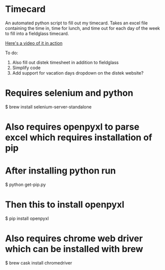 # Timecard
An automated python script to fill out my timecard. Takes an excel file containing the time in, time for lunch, and time out for each day of the week to fill into a fieldglass timecard.

[Here's a video of it in action](https://www.youtube.com/watch?v=8sRkB-cHSy0&)

To do:
  1. Also fill out distek timesheet in addition to fieldglass
  2. Simplify code
  3. Add support for vacation days dropdown on the distek website?

# Requires selenium and python
$ brew install selenium-server-standalone

# Also requires openpyxl to parse excel which requires installation of pip
# After installing python run
$ python get-pip.py
# Then this to install openpyxl
$ pip install openpyxl

# Also requires chrome web driver which can be installed with brew
$ brew cask install chromedriver

